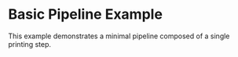 # Basic Pipeline Example

This example demonstrates a minimal pipeline composed of a single printing step.
